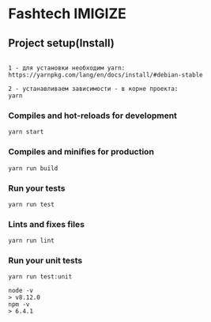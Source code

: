 # Fashtech IMIGIZE

## Project setup(Install)
```

1 - для установки необходим yarn:
https://yarnpkg.com/lang/en/docs/install/#debian-stable

2 - устанавливаем зависимости - в корне проекта:
yarn
```

### Compiles and hot-reloads for development
```
yarn start
```

### Compiles and minifies for production
```
yarn run build
```

### Run your tests
```
yarn run test
```

### Lints and fixes files
```
yarn run lint
```

### Run your unit tests
```
yarn run test:unit
```

```
node -v 
> v8.12.0
npm -v 
> 6.4.1
```
